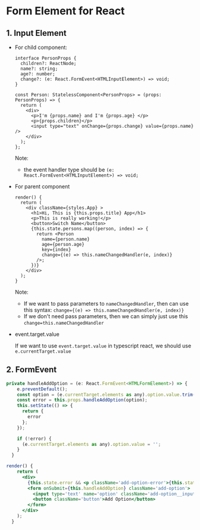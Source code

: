 # Form Element for React

## 1. Input Element

- For child component:

  ```tsx
  interface PersonProps {
    children?: ReactNode;
    name?: string;
    age?: number;
    change?: (e: React.FormEvent<HTMLInputElement>) => void;
  }

  const Person: StatelessComponent<PersonProps> = (props: PersonProps) => {
    return (
      <div>
        <p>I'm {props.name} and I'm {props.age} </p>
        <p>{props.children}</p>
        <input type="text" onChange={props.change} value={props.name} />
      </div>
    );
  };
  ```

  Note:

  - the event handler type should be `(e: React.FormEvent<HTMLInputElement>) => void;`

- For parent component

  ```tsx
  render() {
    return (
      <div className={styles.App} >
        <h1>Hi, This is {this.props.title} App</h1>
        <p>This is really working!</p>
        <button>Switch Name</button>
        {this.state.persons.map((person, index) => {
          return <Person
            name={person.name}
            age={person.age}
            key={index}
            change={(e) => this.nameChangedHandler(e, index)}
          />;
        })}
      </div>
    );
  }
  ```

  Note:

  - If we want to pass parameters to `nameChangedHandler`, then can use this syntax: `change={(e) => this.nameChangedHandler(e, index)}`
  - If we don't need pass parameters, then we can simply just use this `change=this.nameChangedHandler`

- event.target.value

  If we want to use `event.target.value` in typescript react, we should use `e.currentTarget.value`

## 2. FormEvent

```jsx
private handleAddOption = (e: React.FormEvent<HTMLFormElement>) => {
    e.preventDefault();
    const option = (e.currentTarget.elements as any).option.value.trim();
    const error = this.props.handleAddOption(option);
    this.setState(() => {
      return {
        error
      };
    });

    if (!error) {
      (e.currentTarget.elements as any).option.value = '';
    }
  }

render() {
    return (
      <div>
        {this.state.error && <p className='add-option-error'>{this.state.error}</p>}
        <form onSubmit={this.handleAddOption} className='add-option'>
          <input type='text' name='option' className='add-option__input' />
          <button className='button'>Add Option</button>
        </form>
      </div>
    );
  }
```
